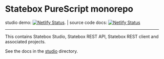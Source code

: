# Statebox PureScript monorepo

studio demo: [![Netlify Status](https://api.netlify.com/api/v1/badges/8e848ea5-2d7f-4e74-98d7-330a13819bd0/deploy-status)](https://app.netlify.com/sites/statebox-studio-test/deploys). | source code docs: [![Netlify Status](https://api.netlify.com/api/v1/badges/40809c59-434f-4210-a088-903d2bea5fbf/deploy-status)](https://app.netlify.com/sites/zealous-swirles-adb9a4/deploys)

---

This contains Statebox Studio, Statebox REST API, Statebox REST client and associated projects.

See the docs in the [studio](studio/README.md) directory.
